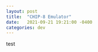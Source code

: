 ```yaml
---
layout: post
title:  "CHIP-8 Emulator"
date:   2021-09-21 19:21:00 -0400
categories: dev
---
```

test